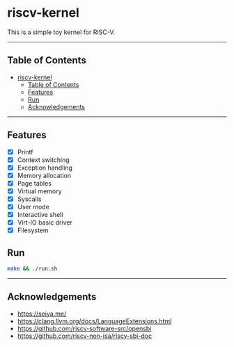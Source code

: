 # riscv-kernel

This is a simple toy kernel for RISC-V.

---

## Table of Contents

- [riscv-kernel](#riscv-kernel)
  - [Table of Contents](#table-of-contents)
  - [Features](#features)
  - [Run](#run)
  - [Acknowledgements](#acknowledgements)

---

## Features

- [x] Printf
- [x] Context switching
- [x] Exception handling
- [x] Memory allocation
- [x] Page tables
- [x] Virtual memory
- [x] Syscalls  
- [x] User mode
- [x] Interactive shell
- [x] Virt-IO basic driver
- [x] Filesystem

## Run

```bash
make && ./run.sh
```

---

## Acknowledgements

- <https://seiya.me/>
- <https://clang.llvm.org/docs/LanguageExtensions.html>
- <https://github.com/riscv-software-src/opensbi>
- <https://github.com/riscv-non-isa/riscv-sbi-doc>
